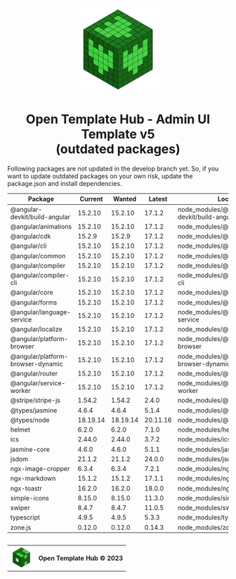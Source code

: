 <p align="center">
  <a href="https://opentemplatehub.com">
    <img src="https://raw.githubusercontent.com/open-template-hub/open-template-hub.github.io/master/assets/logo/ui/admin-ui-logo.png" alt="Logo" width=200>
  </a>
</p>


<h1 align="center">
Open Template Hub - Admin UI Template v5
  <br/>
(outdated packages)
</h1>

Following packages are not updated in the develop branch yet. So, if you want to update outdated packages on your own risk, update the package.json and install dependencies.

| Package | Current | Wanted | Latest | Location |
| --- | --- | --- | --- | --- |
| @angular-devkit/build-angular | 15.2.10 | 15.2.10 | 17.1.2 | node_modules/@angular-devkit/build-angular |
| @angular/animations | 15.2.10 | 15.2.10 | 17.1.2 | node_modules/@angular/animations |
| @angular/cdk | 15.2.9 | 15.2.9 | 17.1.2 | node_modules/@angular/cdk |
| @angular/cli | 15.2.10 | 15.2.10 | 17.1.2 | node_modules/@angular/cli |
| @angular/common | 15.2.10 | 15.2.10 | 17.1.2 | node_modules/@angular/common |
| @angular/compiler | 15.2.10 | 15.2.10 | 17.1.2 | node_modules/@angular/compiler |
| @angular/compiler-cli | 15.2.10 | 15.2.10 | 17.1.2 | node_modules/@angular/compiler-cli |
| @angular/core | 15.2.10 | 15.2.10 | 17.1.2 | node_modules/@angular/core |
| @angular/forms | 15.2.10 | 15.2.10 | 17.1.2 | node_modules/@angular/forms |
| @angular/language-service | 15.2.10 | 15.2.10 | 17.1.2 | node_modules/@angular/language-service |
| @angular/localize | 15.2.10 | 15.2.10 | 17.1.2 | node_modules/@angular/localize |
| @angular/platform-browser | 15.2.10 | 15.2.10 | 17.1.2 | node_modules/@angular/platform-browser |
| @angular/platform-browser-dynamic | 15.2.10 | 15.2.10 | 17.1.2 | node_modules/@angular/platform-browser-dynamic |
| @angular/router | 15.2.10 | 15.2.10 | 17.1.2 | node_modules/@angular/router |
| @angular/service-worker | 15.2.10 | 15.2.10 | 17.1.2 | node_modules/@angular/service-worker |
| @stripe/stripe-js | 1.54.2 | 1.54.2 | 2.4.0 | node_modules/@stripe/stripe-js |
| @types/jasmine | 4.6.4 | 4.6.4 | 5.1.4 | node_modules/@types/jasmine |
| @types/node | 18.19.14 | 18.19.14 | 20.11.16 | node_modules/@types/node |
| helmet | 6.2.0 | 6.2.0 | 7.1.0 | node_modules/helmet |
| ics | 2.44.0 | 2.44.0 | 3.7.2 | node_modules/ics |
| jasmine-core | 4.6.0 | 4.6.0 | 5.1.1 | node_modules/jasmine-core |
| jsdom | 21.1.2 | 21.1.2 | 24.0.0 | node_modules/jsdom |
| ngx-image-cropper | 6.3.4 | 6.3.4 | 7.2.1 | node_modules/ngx-image-cropper |
| ngx-markdown | 15.1.2 | 15.1.2 | 17.1.1 | node_modules/ngx-markdown |
| ngx-toastr | 16.2.0 | 16.2.0 | 18.0.0 | node_modules/ngx-toastr |
| simple-icons | 8.15.0 | 8.15.0 | 11.3.0 | node_modules/simple-icons |
| swiper | 8.4.7 | 8.4.7 | 11.0.5 | node_modules/swiper |
| typescript | 4.9.5 | 4.9.5 | 5.3.3 | node_modules/typescript |
| zone.js | 0.12.0 | 0.12.0 | 0.14.3 | node_modules/zone.js |

<table align="right"><tr><td><a href="https://opentemplatehub.com"><img src="https://raw.githubusercontent.com/open-template-hub/open-template-hub.github.io/master/assets/logo/brand-logo.png" width="50px" alt="oth"/></a></td><td><b>Open Template Hub © 2023</b></td></tr></table>


